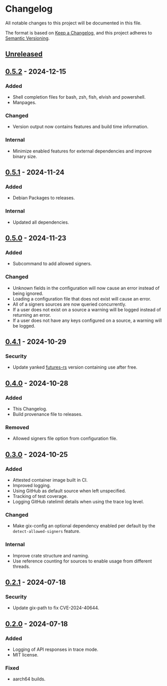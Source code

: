 # Changelog

All notable changes to this project will be documented in this file.

The format is based on [Keep a Changelog](https://keepachangelog.com/en/1.1.0/),
and this project adheres to [Semantic Versioning](https://semver.org/spec/v2.0.0.html).

## [Unreleased]

## [0.5.2] - 2024-12-15

### Added

- Shell completion files for bash, zsh, fish, elvish and powershell.
- Manpages.

### Changed

- Version output now contains features and build time information.

### Internal

- Minimize enabled features for external dependencies and improve binary size.

## [0.5.1] - 2024-11-24

### Added

- Debian Packages to releases.

### Internal

- Updated all dependencies.

## [0.5.0] - 2024-11-23

### Added

- Subcommand to add allowed signers.

### Changed

- Unknown fields in the configuration will now cause an error instead of being ignored.
- Loading a configuration file that does not exist will cause an error.
- All of a signers sources are now queried concurrently.
- If a user does not exist on a source a warning will be logged instead of returning an error.
- If a user does not have any keys configured on a source, a warning will be logged.

## [0.4.1] - 2024-10-29

### Security

- Update yanked [futures-rs](https://github.com/rust-lang/futures-rs) version containing use after free.

## [0.4.0] - 2024-10-28

### Added

- This Changelog.
- Build provenance file to releases.

### Removed

- Allowed signers file option from configuration file.

## [0.3.0] - 2024-10-25

### Added

- Attested container image built in CI.
- Improved logging.
- Using GitHub as default source when left unspecified.
- Tracking of test coverage.
- Logging GitHub ratelimit details when using the trace log level.

### Changed

- Make gix-config an optional dependency enabled per default by the `detect-allowed-signers` feature.

### Internal

- Improve crate structure and naming.
- Use reference counting for sources to enable usage from different threads.

## [0.2.1] - 2024-07-18

### Security

- Update gix-path to fix CVE-2024-40644.

## [0.2.0] - 2024-07-18

### Added

- Logging of API responses in trace mode.
- MIT license.

### Fixed

- aarch64 builds.

[unreleased]: https://github.com/SRv6d/hanko/compare/v0.5.2...HEAD
[0.5.2]: https://github.com/SRv6d/hanko/compare/v0.5.1...v0.5.2
[0.5.1]: https://github.com/SRv6d/hanko/compare/v0.5.0...v0.5.1
[0.5.0]: https://github.com/SRv6d/hanko/compare/v0.4.1...v0.5.0
[0.4.1]: https://github.com/SRv6d/hanko/compare/v0.4.0...v0.4.1
[0.4.0]: https://github.com/SRv6d/hanko/compare/v0.3.0...v0.4.0
[0.3.0]: https://github.com/SRv6d/hanko/compare/v0.2.1...v0.3.0
[0.2.1]: https://github.com/SRv6d/hanko/compare/v0.2.0...v0.2.1
[0.2.0]: https://github.com/SRv6d/hanko/compare/v0.1.0...v0.2.0
